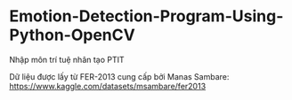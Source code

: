 # Emotion-Detection-Program-Using-Python-OpenCV
Nhập môn trí tuệ nhân tạo PTIT

Dữ liệu được lấy từ FER-2013 cung cấp bởi Manas Sambare:
https://www.kaggle.com/datasets/msambare/fer2013


